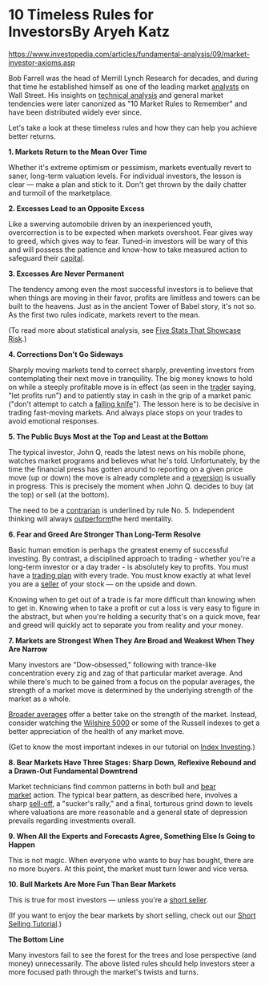 10 Timeless Rules for InvestorsBy Aryeh Katz 
===

https://www.investopedia.com/articles/fundamental-analysis/09/market-investor-axioms.asp

Bob Farrell was the head of Merrill Lynch Research for decades, and during that time he established himself as one of the leading market [analysts](https://www.investopedia.com/terms/a/analyst.asp) on Wall Street. His insights on [technical analysis](https://www.investopedia.com/terms/t/technicalanalysis.asp) and general market tendencies were later canonized as "10 Market Rules to Remember" and have been distributed widely ever since.

Let's take a look at these timeless rules and how they can help you achieve better returns.

**1. Markets Return to the Mean Over Time**

Whether it's extreme optimism or pessimism, markets eventually revert to saner, long-term valuation levels. For individual investors, the lesson is clear — make a plan and stick to it. Don't get thrown by the daily chatter and turmoil of the marketplace.

**2. Excesses Lead to an Opposite Excess**

Like a swerving automobile driven by an inexperienced youth, overcorrection is to be expected when markets overshoot. Fear gives way to greed, which gives way to fear. Tuned-in investors will be wary of this and will possess the patience and know-how to take measured action to safeguard their [capital](https://www.investopedia.com/terms/c/capital.asp).

**3. Excesses Are Never Permanent**

The tendency among even the most successful investors is to believe that when things are moving in their favor, profits are limitless and towers can be built to the heavens. Just as in the ancient Tower of Babel story, it's not so. As the first two rules indicate, markets revert to the mean.

(To read more about statistical analysis, see [Five Stats That Showcase Risk](https://www.investopedia.com/articles/mutualfund/112002.asp).)

**4. Corrections Don't Go Sideways**

Sharply moving markets tend to correct sharply, preventing investors from contemplating their next move in tranquility. The big money knows to hold on while a steeply profitable move is in effect (as seen in the [trader](https://www.investopedia.com/terms/t/trader.asp) saying, "let profits run") and to patiently stay in cash in the grip of a market panic ("don't attempt to catch a [falling knife](https://www.investopedia.com/terms/f/fallingknife.asp)"). The lesson here is to be decisive in trading fast-moving markets. And always place stops on your trades to avoid emotional responses.

**5. The Public Buys Most at the Top and Least at the Bottom**

The typical investor, John Q, reads the latest news on his mobile phone, watches market programs and believes what he's told. Unfortunately, by the time the financial press has gotten around to reporting on a given price move (up or down) the move is already complete and a [reversion](https://www.investopedia.com/terms/m/meanreversion.asp) is usually in progress. This is precisely the moment when John Q. decides to buy (at the top) or sell (at the bottom).

The need to be a [contrarian](https://www.investopedia.com/terms/c/contrarian.asp) is underlined by rule No. 5. Independent thinking will always [outperform](https://www.investopedia.com/terms/o/outperform.asp)the herd mentality.

**6. Fear and Greed Are Stronger Than Long-Term Resolve**

Basic human emotion is perhaps the greatest enemy of successful investing. By contrast, a disciplined approach to trading - whether you're a long-term investor or a day trader - is absolutely key to profits. You must have a [trading plan](https://www.investopedia.com/terms/t/trading-plan.asp) with every trade. You must know exactly at what level you are a [seller](https://www.investopedia.com/terms/s/seller.asp) of your stock — on the upside and down.

Knowing when to get out of a trade is far more difficult than knowing when to get in. Knowing when to take a profit or cut a loss is very easy to figure in the abstract, but when you're holding a security that's on a quick move, fear and greed will quickly act to separate you from reality and your money.

**7. Markets are Strongest When They Are Broad and Weakest When They Are Narrow**

Many investors are "Dow-obsessed," following with trance-like concentration every zig and zag of that particular market average. And while there's much to be gained from a focus on the popular averages, the strength of a market move is determined by the underlying strength of the market as a whole.

[Broader averages](https://www.investopedia.com/terms/b/broad-basedindex.asp) offer a better take on the strength of the market. Instead, consider watching the [Wilshire 5000](https://www.investopedia.com/terms/w/wilshire5000equityindex.asp) or some of the Russell indexes to get a better appreciation of the health of any market move.

(Get to know the most important indexes in our tutorial on [Index Investing](https://www.investopedia.com/university/indexes/).)

**8. Bear Markets Have Three Stages: Sharp Down, Reflexive Rebound and a Drawn-Out Fundamental Downtrend**

Market technicians find common patterns in both bull and [bear market](https://www.investopedia.com/terms/b/bearmarket.asp) action. The typical bear pattern, as described here, involves a sharp [sell-off](https://www.investopedia.com/terms/s/selloff.asp), a "sucker's rally," and a final, torturous grind down to levels where valuations are more reasonable and a general state of depression prevails regarding investments overall.

**9. When All the Experts and Forecasts Agree, Something Else Is Going to Happen**

This is not magic. When everyone who wants to buy has bought, there are no more buyers. At this point, the market must turn lower and vice versa.

**10. Bull Markets Are More Fun Than Bear Markets**

This is true for most investors — unless you're a [short seller](https://www.investopedia.com/terms/s/shortselling.asp).

(If you want to enjoy the bear markets by short selling, check out our [Short Selling Tutorial](https://www.investopedia.com/university/shortselling/).)

**The Bottom Line**

Many investors fail to see the forest for the trees and lose perspective (and money) unnecessarily. The above listed rules should help investors steer a more focused path through the market's twists and turns.
